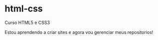 # html-css
 Curso HTML5 e CSS3

 Estou aprendendo a criar sites e agora vou gerenciar meus repositorios!
